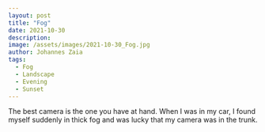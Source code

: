 ```yaml
---
layout: post
title: "Fog"
date: 2021-10-30
description: 
image: /assets/images/2021-10-30_Fog.jpg
author: Johannes Zaia
tags: 
  - Fog
  - Landscape
  - Evening
  - Sunset
---
```

The best camera is the one you have at hand. When I was in my car, I found myself suddenly in thick fog and was lucky that my camera was in the trunk. 